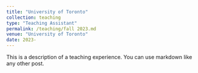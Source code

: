 ```yaml
---
title: "University of Toronto"
collection: teaching
type: "Teaching Assistant"
permalink: /teaching/fall 2023.md
venue: "University of Toronto"
date: 2023-
---
```


This is a description of a teaching experience. You can use markdown like any other post.
